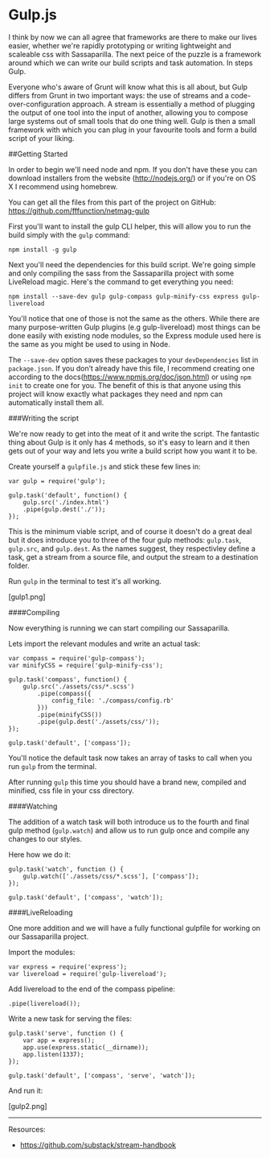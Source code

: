 Gulp.js
===========
I think by now we can all agree that frameworks are there to make our lives easier, whether we're rapidly prototyping or writing lightweight and scaleable css with Sassaparilla. The next peice of the puzzle is a framework around which we can write our build scripts and task automation. In steps Gulp.

Everyone who's aware of Grunt will know what this is all about, but Gulp differs from Grunt in two important ways: the use of streams and a code-over-configuration approach. A stream is essentially a method of plugging the output of one tool into the input of another, allowing you to compose large systems out of small tools that do one thing well. Gulp is then a small framework with which you can plug in your favourite tools and form a build script of your liking.

##Getting Started

In order to begin we'll need node and npm. If you don't have these you can download installers from the website (http://nodejs.org/) or if you're on OS X I recommend using homebrew.

You can get all the files from this part of the project on GitHub: https://github.com/fffunction/netmag-gulp

First you'll want to install the gulp CLI helper, this will allow you to run the build simply with the `gulp` command:

	npm install -g gulp
	
Next you'll need the dependencies for this build script. We're going simple and only compiling the sass from the Sassaparilla project with some LiveReload magic. Here's the command to get everything you need:

	npm install --save-dev gulp gulp-compass gulp-minify-css express gulp-livereload
	
You'll notice that one of those is not the same as the others. While there are many purpose-written Gulp plugins (e.g gulp-livereload) most things can be done easily with existing node modules, so the Express module used here is the same as you might be used to using in Node.

The `--save-dev` option saves these packages to your `devDependencies` list in `package.json`. If you don’t already have this file, I recommend creating one according to the docs(https://www.npmjs.org/doc/json.html) or using `npm init` to create one for you. The benefit of this is that anyone using this project will know exactly what packages they need and npm can automatically install them all.

###Writing the script

We're now ready to get into the meat of it and write the script. The fantastic thing about Gulp is it only has 4 methods, so it's easy to learn and it then gets out of your way and lets you write a build script how you want it to be.

Create yourself a `gulpfile.js` and stick these few lines in:

	var gulp = require('gulp');

    gulp.task('default', function() {
        gulp.src('./index.html')
        .pipe(gulp.dest('./'));
    });

This is the minimum viable script, and of course it doesn't do a great deal but it does introduce you to three of the four gulp methods: `gulp.task`, `gulp.src`, and `gulp.dest`. As the names suggest, they respectivley define a task, get a stream from a source file, and output the stream to a destination folder.

Run `gulp` in the terminal to test it's all working.

[gulp1.png]

####Compiling

Now everything is running we can start compiling our Sassaparilla.

Lets import the relevant modules and write an actual task:

	var compass = require('gulp-compass');
	var minifyCSS = require('gulp-minify-css');

	gulp.task('compass', function() {
	    gulp.src('./assets/css/*.scss')
	        .pipe(compass({
	            config_file: './compass/config.rb'
	        }))
	        .pipe(minifyCSS())
	        .pipe(gulp.dest('./assets/css/'));
	});
	
	gulp.task('default', ['compass']);

You'll notice the default task now takes an array of tasks to call when you run `gulp` from the terminal.

After running `gulp` this time you should have a brand new, compiled and minified, css file in your css directory.

####Watching

The addition of a watch task will both introduce us to the fourth and final gulp method (`gulp.watch`) and allow us to run gulp once and compile any changes to our styles.

Here how we do it:

	gulp.task('watch', function () {
	    gulp.watch(['./assets/css/*.scss'], ['compass']);
	});
	
	gulp.task('default', ['compass', 'watch']);

####LiveReloading

One more addition and we will have a fully functional gulpfile for working on our Sassaparilla project.

Import the modules:

	var express = require('express');
	var livereload = require('gulp-livereload');
	
Add livereload to the end of the compass pipeline:
	
	.pipe(livereload());
	
Write a new task for serving the files:

	gulp.task('serve', function () {
	    var app = express();
	    app.use(express.static(__dirname));
	    app.listen(1337);
	});

	gulp.task('default', ['compass', 'serve', 'watch']);
	
And run it:

[gulp2.png]

____
Resources:

 - https://github.com/substack/stream-handbook